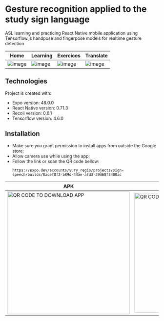 # Gesture recognition applied to the study sign language

ASL learning and practicing React Native mobile application using Tensorflow.js handpose and fingerpose models for realtime gesture detection

| Home                                                                                                   | Learning                                                                                               | Exercices                                                                                              | Translate                                                                                              |
| ------------------------------------------------------------------------------------------------------ | ------------------------------------------------------------------------------------------------------ | ------------------------------------------------------------------------------------------------------ | ------------------------------------------------------------------------------------------------------ |
| ![image](https://github.com/YuryRegis/SignSpeech/assets/29512626/e91751e1-9391-4027-9e65-837a874a46a7) | ![image](https://github.com/YuryRegis/SignSpeech/assets/29512626/c8c0cc47-92eb-4ba9-9fe3-eee16ff55a03) | ![image](https://github.com/YuryRegis/SignSpeech/assets/29512626/892d820b-a3fe-4a49-b3fb-a8c47eb96f0a) | ![image](https://github.com/YuryRegis/SignSpeech/assets/29512626/31b110fb-b3b9-40d0-8a11-93545d7995e9) |

## Technologies

Project is created with:

- Expo version: 48.0.0
- React Native version: 0.71.3
- Recoil version: 0.6.1
- Tensorflow version: 4.6.0

## Installation

- Make sure you grant permission to install apps from outside the Google store;
- Allow camera use while using the app;
- Follow the link or scan the QR code bellow:
  ```
  https://expo.dev/accounts/yury_regis/projects/sign-speech/builds/8acef8f2-b89d-44ae-afd3-39d68f5400ac
  ```

| APK                                                                                                                                                                             | AAB                                                                                                                                                                             |
| ------------------------------------------------------------------------------------------------------------------------------------------------------------------------------- | ------------------------------------------------------------------------------------------------------------------------------------------------------------------------------- |
| <img width="400px" title="SignSpeech QR code" alt="QR CODE TO DOWNLOAD APP" src="https://github.com/YuryRegis/SignSpeech/assets/29512626/882de8ff-755a-4804-9be5-fb15dd5d8f0e"> | <img width="390px" title="SignSpeech QR code" alt="QR CODE TO DOWNLOAD APP" src="https://github.com/YuryRegis/SignSpeech/assets/29512626/d3cbf544-2436-4f37-b602-913a1ffc8b7f"> |
